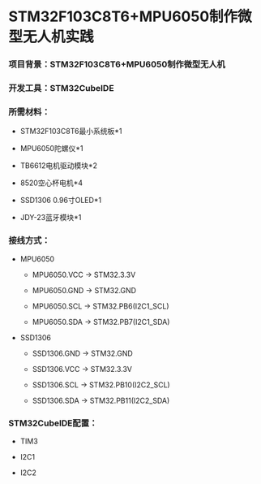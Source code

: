 # STM32F103C8T6+MPU6050制作微型无人机实践


### 项目背景：STM32F103C8T6+MPU6050制作微型无人机

### 开发工具：STM32CubeIDE

### 所需材料：

- STM32F103C8T6最小系统板*1

- MPU6050陀螺仪*1

- TB6612电机驱动模块*2

- 8520空心杯电机*4

- SSD1306 0.96寸OLED*1

- JDY-23蓝牙模块*1

### 接线方式：

- MPU6050

    - MPU6050.VCC -> STM32.3.3V

    - MPU6050.GND -> STM32.GND

    - MPU6050.SCL -> STM32.PB6(I2C1_SCL)

    - MPU6050.SDA -> STM32.PB7(I2C1_SDA)

- SSD1306

    - SSD1306.GND -> STM32.GND

    - SSD1306.VCC -> STM32.3.3V

    - SSD1306.SCL -> STM32.PB10(I2C2_SCL)

    - SSD1306.SDA -> STM32.PB11(I2C2_SDA)

### STM32CubeIDE配置：

- TIM3



- I2C1



- I2C2


